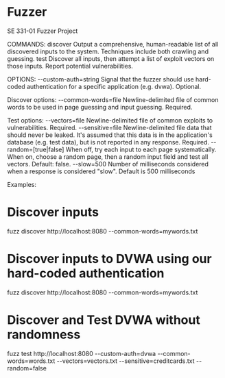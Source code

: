 # Fuzzer
SE 331-01 Fuzzer Project

COMMANDS:
  discover  Output a comprehensive, human-readable list of all discovered inputs to the system. Techniques include both crawling and guessing. 
  test      Discover all inputs, then attempt a list of exploit vectors on those inputs. Report potential vulnerabilities.

OPTIONS: 
  --custom-auth=string     Signal that the fuzzer should use hard-coded authentication for a specific application (e.g. dvwa). Optional.

  Discover options:
    --common-words=file    Newline-delimited file of common words to be used in page guessing and input guessing. Required.

  Test options:
    --vectors=file         Newline-delimited file of common exploits to vulnerabilities. Required.
    --sensitive=file       Newline-delimited file data that should never be leaked. It's assumed that this data is in the application's database (e.g. test data), but is not reported in any response. Required.
    --random=[true|false]  When off, try each input to each page systematically.  When on, choose a random page, then a random input field and test all vectors. Default: false.
    --slow=500             Number of milliseconds considered when a response is considered "slow". Default is 500 milliseconds

Examples:
  # Discover inputs 
  fuzz discover http://localhost:8080 --common-words=mywords.txt

  # Discover inputs to DVWA using our hard-coded authentication 
  fuzz discover http://localhost:8080 --common-words=mywords.txt

  # Discover and Test DVWA without randomness
  fuzz test http://localhost:8080 --custom-auth=dvwa --common-words=words.txt --vectors=vectors.txt --sensitive=creditcards.txt --random=false
